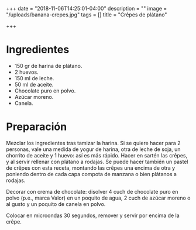+++
date = "2018-11-06T14:25:01-04:00"
description = ""
image = "/uploads/banana-crepes.jpg"
tags = []
title = "Crêpes de plátano"

+++
# Ingredientes

* 150 gr de harina de plátano.
* 2 huevos.
* 150 ml de leche.
* 50 ml de aceite.
* Chocolate puro en polvo.
* Azúcar moreno.
* Canela.

# Preparación

Mezclar los ingredientes tras tamizar la harina. Si se quiere hacer para 2 personas, vale una medida de yogur de harina, otra de leche de soja, un chorrito de aceite y 1 huevo: así es más rápido. Hacer en sartén las crêpes, y al servir rellenar con plátano a rodajas. Se puede hacer también un pastel de crêpes con esta receta, montando las crêpes una encima de otra y poniendo dentro de cada capa compota de manzana o bien plátanos a rodajas.

Decorar con crema de chocolate: disolver 4 cuch de chocolate puro en polvo (p.e., marca Valor) en un poquito de agua, 2 cuch de azúcar moreno o al gusto y un poquito de canela en polvo.

Colocar en microondas 30 segundos, remover y servir por encima de la crêpe.